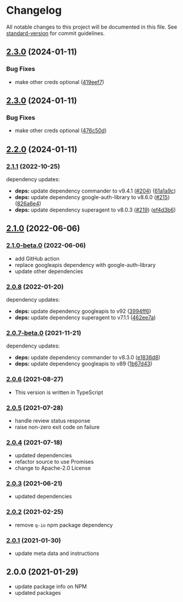 # Changelog

All notable changes to this project will be documented in this file. See [standard-version](https://github.com/conventional-changelog/standard-version) for commit guidelines.

## [2.3.0](https://github.com/MobileFirstLLC/cws-publish/compare/2.2.0...2.3.0) (2024-01-11)


### Bug Fixes

* make other creds optional ([419eef7](https://github.com/MobileFirstLLC/cws-publish/commit/419eef7af33caa23f20ef83c8335d1e8797e84b1))

## [2.3.0](https://github.com/MobileFirstLLC/cws-publish/compare/2.2.0...2.3.0) (2024-01-11)


### Bug Fixes

* make other creds optional ([476c50d](https://github.com/MobileFirstLLC/cws-publish/commit/476c50dcd03288b1f4ccc0d854f7697a8e2ce884))

## [2.2.0](https://github.com/MobileFirstLLC/cws-publish/compare/2.1.2...2.2.0) (2024-01-11)

### [2.1.1](https://github.com/MobileFirstLLC/cws-publish/compare/2.1.0...2.1.1) (2022-10-25)

dependency updates:

* **deps:** update dependency commander to v9.4.1 ([#204](https://github.com/MobileFirstLLC/cws-publish/issues/204)) ([61a1a9c](https://github.com/MobileFirstLLC/cws-publish/commit/61a1a9cc0b91e9ed2186e1c3280ae2fbe22a6cba))
* **deps:** update dependency google-auth-library to v8.6.0 ([#215](https://github.com/MobileFirstLLC/cws-publish/issues/215)) ([826a6e4](https://github.com/MobileFirstLLC/cws-publish/commit/826a6e458196c623085e0ed84385254096b430cf))
* **deps:** update dependency superagent to v8.0.3 ([#219](https://github.com/MobileFirstLLC/cws-publish/issues/219)) ([ef4d3b6](https://github.com/MobileFirstLLC/cws-publish/commit/ef4d3b6c9485abe9d8191bcfdaba87b9a1c973a5))

## [2.1.0](https://github.com/MobileFirstLLC/cws-publish/compare/2.1.0-beta.0...2.1.0) (2022-06-06)

### [2.1.0-beta.0](https://github.com/MobileFirstLLC/cws-publish/compare/2.0.8...2.1.0-beta.0) (2022-06-06)

- add GitHub action
- replace googleapis dependency with google-auth-library
- update other dependencies

### [2.0.8](https://github.com/MobileFirstLLC/cws-publish/compare/2.0.7...2.0.8) (2022-01-20)

dependency updates:

* **deps:** update dependency googleapis to v92 ([3994ff6](https://github.com/MobileFirstLLC/cws-publish/commit/3994ff61f2efc55bd93eef33bafb4e7390cc1ae2))
* **deps:** update dependency superagent to v7.1.1 ([462ee7a](https://github.com/MobileFirstLLC/cws-publish/commit/462ee7aafffcd2258963b2db853143499575d159))

### [2.0.7-beta.0](https://github.com/MobileFirstLLC/cws-publish/compare/2.0.6...2.0.7) (2021-11-21)

dependency updates:

- **deps:** update dependency commander to v8.3.0 ([e1836d8](https://github.com/MobileFirstLLC/cws-publish/commit/e1836d841cb832afed5ec4ada107095e184bb5c6))
- **deps:** update dependency googleapis to v89 ([1b67d43](https://github.com/MobileFirstLLC/cws-publish/commit/1b67d439a29a7941d8d9e812fb2b531e58224de8))

### [2.0.6](https://github.com/MobileFirstLLC/cws-publish/compare/2.0.6-alpha.0...2.0.6) (2021-08-27)

- This version is written in TypeScript

### [2.0.5](https://github.com/MobileFirstLLC/cws-publish/compare/v2.0.5-alpha.1...v2.0.5) (2021-07-28)

- handle review status response 
- raise non-zero exit code on failure 

### [2.0.4](https://github.com/MobileFirstLLC/cws-publish/compare/v2.0.3...v2.0.4) (2021-07-18)

- updated dependencies
- refactor source to use Promises
- change to Apache-2.0 License

### [2.0.3](https://github.com/MobileFirstLLC/cws-publish/compare/v2.0.2...v2.0.3) (2021-06-21)

- updated dependencies

### [2.0.2](https://github.com/MobileFirstLLC/cws-publish/compare/v2.0.2-alpha.0...v2.0.2) (2021-02-25)

- remove `q-io` npm package dependency 

### [2.0.1](https://github.com/MobileFirstLLC/cws-publish/compare/v2.0.0...v2.0.1) (2021-01-30)

- update meta data and instructions

## 2.0.0 (2021-01-29)

- update package info on NPM
- updated packages

